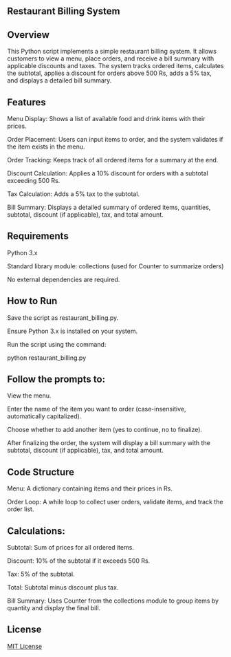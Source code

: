 ## Restaurant Billing System

## Overview

This Python script implements a simple restaurant billing system. It allows customers to view a menu, place orders, and receive a bill summary with applicable discounts and taxes. The system tracks ordered items, calculates the subtotal, applies a discount for orders above 500 Rs, adds a 5% tax, and displays a detailed bill summary.

## Features





Menu Display: Shows a list of available food and drink items with their prices.



Order Placement: Users can input items to order, and the system validates if the item exists in the menu.



Order Tracking: Keeps track of all ordered items for a summary at the end.



Discount Calculation: Applies a 10% discount for orders with a subtotal exceeding 500 Rs.



Tax Calculation: Adds a 5% tax to the subtotal.



Bill Summary: Displays a detailed summary of ordered items, quantities, subtotal, discount (if applicable), tax, and total amount.

## Requirements





Python 3.x



Standard library module: collections (used for Counter to summarize orders)

No external dependencies are required.

## How to Run





Save the script as restaurant_billing.py.



Ensure Python 3.x is installed on your system.



Run the script using the command:

python restaurant_billing.py



## Follow the prompts to:





View the menu.



Enter the name of the item you want to order (case-insensitive, automatically capitalized).



Choose whether to add another item (yes to continue, no to finalize).



After finalizing the order, the system will display a bill summary with the subtotal, discount (if applicable), tax, and total amount.

## Code Structure





Menu: A dictionary containing items and their prices in Rs.



Order Loop: A while loop to collect user orders, validate items, and track the order list.



## Calculations:





Subtotal: Sum of prices for all ordered items.



Discount: 10% of the subtotal if it exceeds 500 Rs.



Tax: 5% of the subtotal.



Total: Subtotal minus discount plus tax.



Bill Summary: Uses Counter from the collections module to group items by quantity and display the final bill.


## License

[MIT License](LICENSE)
